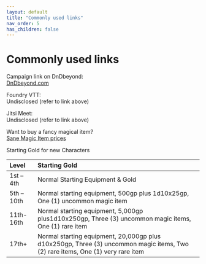 ```yaml
---
layout: default
title: "Commonly used links"
nav_order: 5
has_children: false
---
```


# Commonly used links

Campaign link on DnDbeyond:  
[DnDbeyond.com](https://www.dndbeyond.com/campaigns/705222)

Foundry VTT:  
Undisclosed (refer to link above)

Jitsi Meet:  
Undisclosed (refer to link above)

Want to buy a fancy magical item?  
[Sane Magic Item prices](https://drive.google.com/file/d/0B8XAiXpOfz9cMWt1RTBicmpmUDg/view)

Starting Gold for new Characters

| Level    | Starting Gold    |
| :------------- | :------------- |
| 1st – 4th  | Normal Starting Equipment & Gold      |
| 5th – 10th | Normal starting equipment, 500gp plus 1d10x25gp, One (1) uncommon magic item |
| 11th-16th | Normal starting equipment, 5,000gp plus1d10x250gp, Three (3) uncommon magic items, One (1) rare item |
| 17th+ | Normal starting equipment, 20,000gp plus d10x250gp, Three (3) uncommon magic items, Two (2) rare items, One (1) very rare item |
